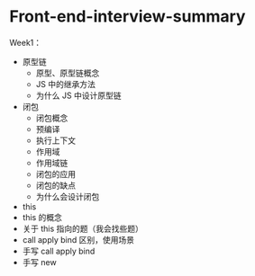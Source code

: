# Front-end-interview-summary

Week1：

- 原型链
  - 原型、原型链概念
  - JS 中的继承方法
  - 为什么 JS 中设计原型链
- 闭包
  - 闭包概念
  - 预编译
  - 执行上下文
  - 作用域
  - 作用域链
  - 闭包的应用
  - 闭包的缺点
  - 为什么会设计闭包
 - this
  - this 的概念
  - 关于 this 指向的题（我会找些题）
  - call apply bind 区别，使用场景
  - 手写 call apply bind 
  - 手写 new

